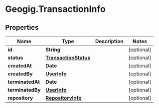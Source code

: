 # Geogig.TransactionInfo

## Properties
Name | Type | Description | Notes
------------ | ------------- | ------------- | -------------
**id** | **String** |  | [optional] 
**status** | [**TransactionStatus**](TransactionStatus.md) |  | [optional] 
**createdAt** | **Date** |  | [optional] 
**createdBy** | [**UserInfo**](UserInfo.md) |  | [optional] 
**terminatedAt** | **Date** |  | [optional] 
**terminatedBy** | [**UserInfo**](UserInfo.md) |  | [optional] 
**repository** | [**RepositoryInfo**](RepositoryInfo.md) |  | [optional] 


